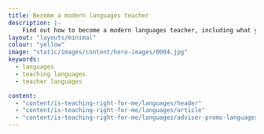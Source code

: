 ```yaml
---
title: Become a modern languages teacher
description: |-
    Find out how to become a modern languages teacher, including what you'll be teaching and what funding is available to help you train.
layout: "layouts/minimal"
colour: "yellow"
image: "static/images/content/hero-images/0004.jpg"
keywords:
  - languages
  - teaching languages
  - teacher languages

content:
  - "content/is-teaching-right-for-me/languages/header"
  - "content/is-teaching-right-for-me/languages/article"
  - "content/is-teaching-right-for-me/languages/adviser-promo-languages"
---
```

